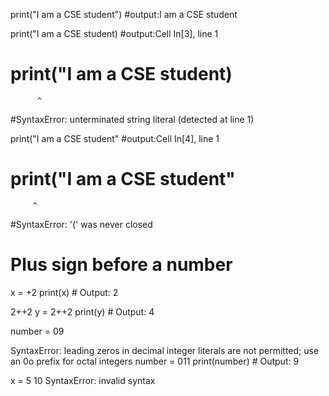 print("I am a CSE student")
#output:I am a CSE student


print("I am a CSE student)
#output:Cell In[3], line 1
   # print("I am a CSE student)
          ^
#SyntaxError: unterminated string literal (detected at line 1)


print("I am a CSE student"
#output:Cell In[4], line 1
   # print("I am a CSE student"
         ^
#SyntaxError: '(' was never closed

# Plus sign before a number
x = +2
print(x)  # Output: 2

2++2
y = 2++2
print(y)  # Output: 4

number = 09

SyntaxError: leading zeros in decimal integer literals are not permitted; use an 0o prefix for octal integers
number = 011
print(number)  # Output: 9

x = 5 10
SyntaxError: invalid syntax


